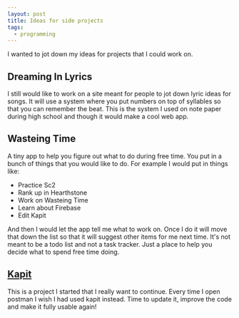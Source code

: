 ```yaml
---
layout: post
title: Ideas for side projects
tags:
  - programming
---
```


I wanted to jot down my ideas for projects that I could work on.

## Dreaming In Lyrics

I still would like to work on a site meant for people to jot down lyric ideas for songs. It will use a system where you put numbers on top of syllables so that you can remember the beat. This is the system I used on note paper during high school and though it would make a cool web app.

## Wasteing Time

A tiny app to help you figure out what to do during free time. You put in a bunch of things that you would like to do. For example I would put in things like:

* Practice Sc2
* Rank up in Hearthstone
* Work on Wasteing Time
* Learn about Firebase
* Edit Kapit

And then I would let the app tell me what to work on. Once I do it will move that down the list so that it will suggest other items for me next time. It's not meant to be a todo list and not a task tracker. Just a place to help you decide what to spend free time doing.

## [Kapit](https://github.com/kelsin/kapit)

This is a project I started that I really want to continue. Every time I open postman I wish I had used kapit instead. Time to update it, improve the code and make it fully usable again!
